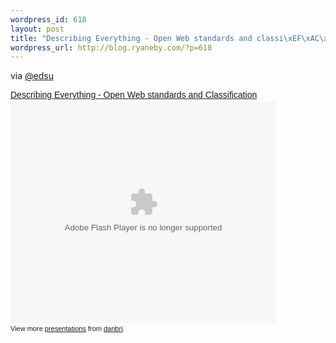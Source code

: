 ```yaml
--- 
wordpress_id: 618
layout: post
title: "Describing Everything - Open Web standards and classi\xEF\xAC\x81cation"
wordpress_url: http://blog.ryaneby.com/?p=618
---
```

via <a href="http://twitter.com/edsu/status/5910935144">@edsu</a>

<div style="width:425px;text-align:left" id="__ss_2397710"><a style="font:14px Helvetica,Arial,Sans-serif;display:block;margin:12px 0 3px 0;text-decoration:underline;" href="http://www.slideshare.net/danbri/open-web-standards-and-classication-foundations-for-a-hybrid-approach" title="Describing Everything - Open Web standards and classiﬁcation">Describing Everything - Open Web standards and Classification</a><object style="margin:0px" width="425" height="355"><param name="movie" value="http://static.slidesharecdn.com/swf/ssplayer2.swf?doc=udc-slides-091101144048-phpapp01&rel=0&stripped_title=open-web-standards-and-classication-foundations-for-a-hybrid-approach" /><param name="allowFullScreen" value="true"/><param name="allowScriptAccess" value="always"/><embed src="http://static.slidesharecdn.com/swf/ssplayer2.swf?doc=udc-slides-091101144048-phpapp01&rel=0&stripped_title=open-web-standards-and-classication-foundations-for-a-hybrid-approach" type="application/x-shockwave-flash" allowscriptaccess="always" allowfullscreen="true" width="425" height="355"></embed></object><div style="font-size:11px;font-family:tahoma,arial;height:26px;padding-top:2px;">View more <a style="text-decoration:underline;" href="http://www.slideshare.net/">presentations</a> from <a style="text-decoration:underline;" href="http://www.slideshare.net/danbri">danbri</a>.</div></div>
